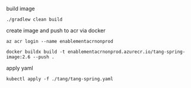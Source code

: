 build image
```
./gradlew clean build
```
create image and push to acr via docker
```
az acr login --name enablementacrnonprod
```
```
docker buildx build -t enablementacrnonprod.azurecr.io/tang-spring-image:2.6 --push .
```
apply yaml
```
kubectl apply -f ./tang/tang-spring.yaml
```